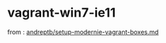 # vagrant-win7-ie11

from : [andreptb/setup-modernie-vagrant-boxes.md](https://gist.github.com/andreptb/57e388df5e881937e62a)
